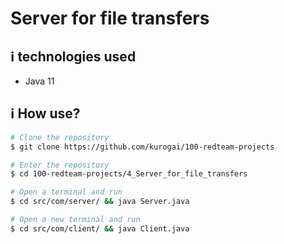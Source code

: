 # Server for file transfers

## :information_source:  technologies used

* Java 11

## :information_source: How use?
```bash
# Clone the repository
$ git clone https://github.com/kurogai/100-redteam-projects

# Enter the repository
$ cd 100-redteam-projects/4_Server_for_file_transfers

# Open a terminal and run
$ cd src/com/server/ && java Server.java

# Open a new terminal and run
$ cd src/com/client/ && java Client.java
```


